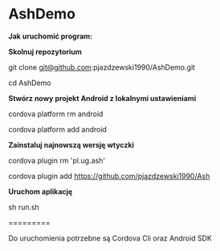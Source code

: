 AshDemo
========

**Jak uruchomić program:**

**Skolnuj repozytorium**

git clone git@github.com:pjazdzewski1990/AshDemo.git

cd AshDemo

**Stwórz nowy projekt Android z lokalnymi ustawieniami**

cordova platform rm android

cordova platform add android

**Zainstaluj najnowszą wersję wtyczki**

cordova plugin rm 'pl.ug.ash'

cordova plugin add https://github.com/pjazdzewski1990/Ash

**Uruchom aplikację**

sh run.sh

=========

Do uruchomienia potrzebne są Cordova Cli oraz Android SDK 
